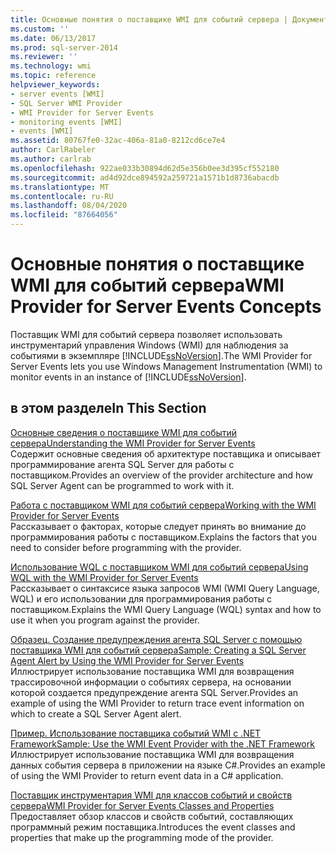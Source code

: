 ```yaml
---
title: Основные понятия о поставщике WMI для событий сервера | Документация Майкрософт
ms.custom: ''
ms.date: 06/13/2017
ms.prod: sql-server-2014
ms.reviewer: ''
ms.technology: wmi
ms.topic: reference
helpviewer_keywords:
- server events [WMI]
- SQL Server WMI Provider
- WMI Provider for Server Events
- monitoring events [WMI]
- events [WMI]
ms.assetid: 80767fe0-32ac-406a-81a0-8212cd6ce7e4
author: CarlRabeler
ms.author: carlrab
ms.openlocfilehash: 922ae033b30894d62d5e356b0ee3d395cf552180
ms.sourcegitcommit: ad4d92dce894592a259721a1571b1d8736abacdb
ms.translationtype: MT
ms.contentlocale: ru-RU
ms.lasthandoff: 08/04/2020
ms.locfileid: "87664056"
---
```

# <a name="wmi-provider-for-server-events-concepts"></a><span data-ttu-id="dbd9e-102">Основные понятия о поставщике WMI для событий сервера</span><span class="sxs-lookup"><span data-stu-id="dbd9e-102">WMI Provider for Server Events Concepts</span></span>
  <span data-ttu-id="dbd9e-103">Поставщик WMI для событий сервера позволяет использовать инструментарий управления Windows (WMI) для наблюдения за событиями в экземпляре [!INCLUDE[ssNoVersion](../../includes/ssnoversion-md.md)].</span><span class="sxs-lookup"><span data-stu-id="dbd9e-103">The WMI Provider for Server Events lets you use Windows Management Instrumentation (WMI) to monitor events in an instance of [!INCLUDE[ssNoVersion](../../includes/ssnoversion-md.md)].</span></span>  
  
## <a name="in-this-section"></a><span data-ttu-id="dbd9e-104">в этом разделе</span><span class="sxs-lookup"><span data-stu-id="dbd9e-104">In This Section</span></span>  
 [<span data-ttu-id="dbd9e-105">Основные сведения о поставщике WMI для событий сервера</span><span class="sxs-lookup"><span data-stu-id="dbd9e-105">Understanding the WMI Provider for Server Events</span></span>](understanding-the-wmi-provider-for-server-events.md)  
 <span data-ttu-id="dbd9e-106">Содержит основные сведения об архитектуре поставщика и описывает программирование агента SQL Server для работы с поставщиком.</span><span class="sxs-lookup"><span data-stu-id="dbd9e-106">Provides an overview of the provider architecture and how SQL Server Agent can be programmed to work with it.</span></span>  
  
 [<span data-ttu-id="dbd9e-107">Работа с поставщиком WMI для событий сервера</span><span class="sxs-lookup"><span data-stu-id="dbd9e-107">Working with the WMI Provider for Server Events</span></span>](working-with-the-wmi-provider-for-server-events.md)  
 <span data-ttu-id="dbd9e-108">Рассказывает о факторах, которые следует принять во внимание до программирования работы с поставщиком.</span><span class="sxs-lookup"><span data-stu-id="dbd9e-108">Explains the factors that you need to consider before programming with the provider.</span></span>  
  
 [<span data-ttu-id="dbd9e-109">Использование WQL с поставщиком WMI для событий сервера</span><span class="sxs-lookup"><span data-stu-id="dbd9e-109">Using WQL with the WMI Provider for Server Events</span></span>](using-wql-with-the-wmi-provider-for-server-events.md)  
 <span data-ttu-id="dbd9e-110">Рассказывает о синтаксисе языка запросов WMI (WMI Query Language, WQL) и его использовании для программирования работы с поставщиком.</span><span class="sxs-lookup"><span data-stu-id="dbd9e-110">Explains the WMI Query Language (WQL) syntax and how to use it when you program against the provider.</span></span>  
  
 [<span data-ttu-id="dbd9e-111">Образец. Создание предупреждения агента SQL Server с помощью поставщика WMI для событий сервера</span><span class="sxs-lookup"><span data-stu-id="dbd9e-111">Sample: Creating a SQL Server Agent Alert by Using the WMI Provider for Server Events</span></span>](sample-creating-a-sql-server-agent-alert-with-the-wmi-provider.md)  
 <span data-ttu-id="dbd9e-112">Иллюстрирует использование поставщика WMI для возвращения трассировочной информации о событиях сервера, на основании которой создается предупреждение агента SQL Server.</span><span class="sxs-lookup"><span data-stu-id="dbd9e-112">Provides an example of using the WMI Provider to return trace event information on which to create a SQL Server Agent alert.</span></span>  
  
 [<span data-ttu-id="dbd9e-113">Пример. Использование поставщика событий WMI с .NET Framework</span><span class="sxs-lookup"><span data-stu-id="dbd9e-113">Sample: Use the WMI Event Provider with the .NET Framework</span></span>](sample-using-the-wmi-event-provider-with-the-net-framework.md)  
 <span data-ttu-id="dbd9e-114">Иллюстрирует использование поставщика WMI для возвращения данных события сервера в приложении на языке C#.</span><span class="sxs-lookup"><span data-stu-id="dbd9e-114">Provides an example of using the WMI Provider to return event data in a C# application.</span></span>  
  
 [<span data-ttu-id="dbd9e-115">Поставщик инструментария WMI для классов событий и свойств сервера</span><span class="sxs-lookup"><span data-stu-id="dbd9e-115">WMI Provider for Server Events Classes and Properties</span></span>](wmi-provider-for-server-events-classes-and-properties.md)  
 <span data-ttu-id="dbd9e-116">Предоставляет обзор классов и свойств событий, составляющих программный режим поставщика.</span><span class="sxs-lookup"><span data-stu-id="dbd9e-116">Introduces the event classes and properties that make up the programming mode of the provider.</span></span>  
  
  
